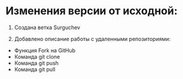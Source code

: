 # Изменения версии от исходной:

1. Создана ветка Surguchev

2. Добавлено описание работы с удаленными репозиториями:
* Функция Fork на GitHub
* Команда git clone
* Команда git push
* Команда git pull
